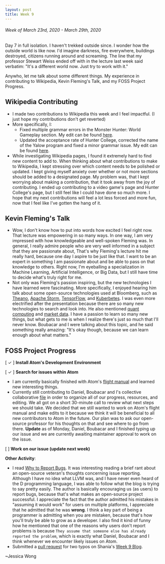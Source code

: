 ```yaml
---
layout: post
title: Week 9
---
```


###### Week of March 23rd, 2020 - March 29th, 2020 

Day 7 in full isolation. I haven't trekked outside since. I wonder how the outside world is like now. I'd imagine darkness, fire everywhere, buildings destroyed, citizens running around and screaming. The line that my professor Stewart Weiss ended off with in the lecture last week said verbatim: "It's a different world now. Just try to work with it." 

Anywho, let me talk about some different things. My experience in contributing to Wikipedia, Kevin Fleming's Talk, and my FOSS Project Progress.

## Wikipedia Contributing

- I made two contributions to Wikipedia this week and I feel impactful. (I just hope my contributions don't get reverted)
- More specifically, I:
    - Fixed multiple grammar errors in the Monster Hunter: World Gameplay section. My edit can be found [here](https://en.wikipedia.org/w/index.php?title=Monster_Hunter:_World&diff=prev&oldid=947220108).
    - Updated the acceptance rate of Hunter College, corrected the name of the Yalow program and fixed a minor grammar issue. My edit can be found [here](https://en.wikipedia.org/w/index.php?title=Hunter_College&diff=prev&oldid=947221499).
- While investigating Wikipedia pages, I found it extremely hard to find new content to add to. When thinking about what contributions to make to Wikipedia, I kept stressing over which content needs to be polished or updated. I kept giving myself anxiety over whether or not more sections should be added to a designated page. My problem was, that I kept worrying about making a contribution, that it took away from the joy of contributing. I ended up contributing to a video game's page and Hunter College's page, but I still feel like I could have done so much more. I hope that my next contributions will feel a lot less forced and more fun, now that I feel like I've gotten the hang of it.

## Kevin Fleming's Talk

- Wow, I don't know how to put into words how excited I feel right now. That lecture was empowering in so many ways. In one way, I am very impressed with how knowledgeable and well-spoken Fleming was. In general, I really admire people who are very well informed in a subject that they are passionate about, That's why Fleming's lecture hit me really hard, because one day I aspire to be just like that. I want to be an expert in something I am passionate about and be able to pass on that knowledge to others. Right now, I'm eyeballing a specialization in Machine Learning, Artificial Intelligence, or Big Data, but I still have time to decide what's truly right for me.
- Not only was Fleming's passion inspiring, but the new technologies I have learned were fascinating. More specifically, I enjoyed hearing him talk about some open-source technologies used at Bloomberg, such as [Theano](https://github.com/Theano/Theano), [Apache Storm](http://storm.apache.org/), [TensorFlow](https://www.tensorflow.org/), and [Kuberbetes](https://kubernetes.io/). I was even more electrified after the presentation because there are so many new technologies to search and look into. He also mentioned [quant computing](https://en.wikipedia.org/wiki/Quantum_computing) and [market data](https://www.wsj.com/market-data). I have a passion to learn so many new things, but what gets to me is when I realize there's just so much that I'll never know. Boubacar and I were talking about this topic, and he said something really amazing: "It's okay though, because we can learn enough about what matters." 

## FOSS Project Progress

[ ✓ ] **Install Atom's Development Environment** 

[ ✓ ] **Search for issues within Atom**
- I am currently basically finished with Atom's [flight manual](https://flight-manual.atom.io/hacking-atom/sections/handling-uris/) and learned new interesting things.
- Currently still contributing to Daniel, Boubacar and I's collective collaborative [file](https://hackmd.io/C_2OEnduSSa5FlCZ7x1fUQ?both) in order to organize all of our progress, resources, and editing. We all got on a short 30-minute call to review what next steps we should take. We decided that we still wanted to work on Atom's flight manual and make edits to it because we think it will be beneficial to all new contributors to Atom in the future. Our plan was to ask our open-source professor for his thoughts on that and see where to go from there. **Update** as of Monday, Daniel, Boubacar and I finished typing up our issue and we are currently awaiting maintainer approval to work on the issue.

[ ] **Work on our issue (update next week)**

**Other Activity**: 
- I read [Why to Report Bugs](https://pointersgonewild.com/2019/11/02/they-might-never-tell-you-its-broken/). It was interesting reading a brief rant about an open-source veteran's thoughts concerning issue reporting. Although I have no idea what LLVM was, and I have never even heard of the D programming language, I was able to follow what the blog is trying to say pretty easily. The author is basically encouraging us (as users) to report bugs, because that's what makes an open-source project successful. I appreciate the fact that the author admitted his mistakes in "assuming it would work" for users on multiple platforms, I appreciate that he admitted that he was **wrong**. I think a key part of being a programmer is admitting when you are mistaken, because that's how you'll truly be able to grow as a developer. I also find it kind of funny how he mentioned that one of the reasons why users don't report problems is because ``They assume that someone else has already reported the problem``, which is exactly what Daniel, Boubacar and I think whenever we encounter likely issues on Atom.
- Submitted a [pull request](https://github.com/hunter-college-ossd-spr-2020/sdhani-weekly/pull/4) for two typos on Shania's [Week 9 Blog](https://hunter-college-ossd-spr-2020.github.io/sdhani-weekly/week09/).

~Jessica Wong